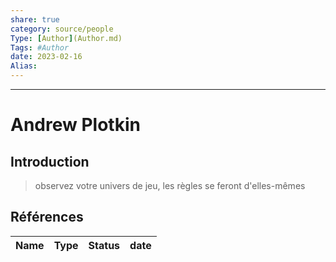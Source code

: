 ```yaml
---
share: true 
category: source/people
Type: [Author](Author.md)
Tags: #Author
date: 2023-02-16
Alias:
---
```

***
# Andrew Plotkin

## Introduction

> observez votre univers de jeu, les règles se feront d'elles-mêmes

## Références

| Name | Type | Status | date |
| ---- | ---- | ------ | ---- |


